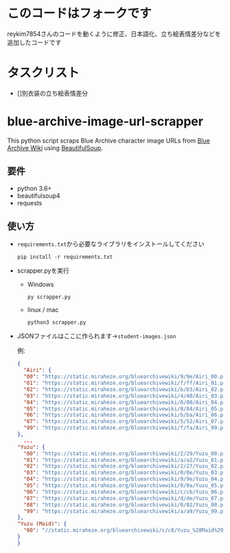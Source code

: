 # このコードはフォークです
reykim7854さんのコードを動くように修正、日本語化、立ち絵表情差分などを追加したコードです
# タスクリスト
- []別衣装の立ち絵表情差分
# blue-archive-image-url-scrapper
This python script scraps Blue Archive character image URLs from [Blue Archive Wiki](https://bluearchive.wiki/wiki) using [BeautifulSoup](https://www.crummy.com/software/BeautifulSoup/).
## 要件
- python 3.6+
- beautifulsoup4
- requests
## 使い方
- `requirements.txt`から必要なライブラリをインストールしてください
  ```
  pip install -r requirements.txt
  ```
- scrapper.pyを実行
  - Windows
    ```
    py scrapper.py
    ```
  - linux / mac
    ```
    python3 scrapper.py
    ```
- JSONファイルはここに作られます→`student-images.json`
  
  例:
  ```json
  {
    "Airi": {
    "00": "https://static.miraheze.org/bluearchivewiki/9/9e/Airi_00.png",
    "01": "https://static.miraheze.org/bluearchivewiki/f/ff/Airi_01.png",
    "02": "https://static.miraheze.org/bluearchivewiki/b/b3/Airi_02.png",
    "03": "https://static.miraheze.org/bluearchivewiki/4/40/Airi_03.png",
    "04": "https://static.miraheze.org/bluearchivewiki/0/00/Airi_04.png",
    "05": "https://static.miraheze.org/bluearchivewiki/8/84/Airi_05.png",
    "06": "https://static.miraheze.org/bluearchivewiki/b/ba/Airi_06.png",
    "07": "https://static.miraheze.org/bluearchivewiki/5/52/Airi_07.png",
    "99": "https://static.miraheze.org/bluearchivewiki/f/fa/Airi_99.png"
  },
    ...
  "Yuzu": {
    "00": "https://static.miraheze.org/bluearchivewiki/2/29/Yuzu_00.png",
    "01": "https://static.miraheze.org/bluearchivewiki/a/a2/Yuzu_01.png",
    "02": "https://static.miraheze.org/bluearchivewiki/2/27/Yuzu_02.png",
    "03": "https://static.miraheze.org/bluearchivewiki/0/0e/Yuzu_03.png",
    "04": "https://static.miraheze.org/bluearchivewiki/9/9e/Yuzu_04.png",
    "05": "https://static.miraheze.org/bluearchivewiki/0/0a/Yuzu_05.png",
    "06": "https://static.miraheze.org/bluearchivewiki/c/cb/Yuzu_06.png",
    "07": "https://static.miraheze.org/bluearchivewiki/d/de/Yuzu_07.png",
    "08": "https://static.miraheze.org/bluearchivewiki/0/02/Yuzu_08.png",
    "99": "https://static.miraheze.org/bluearchivewiki/a/a9/Yuzu_99.png"
  },
  "Yuzu (Maid)": {
    "00": "//static.miraheze.org/bluearchivewiki/c/c8/Yuzu_%28Maid%29_00.png"
  }
  }
  ```
